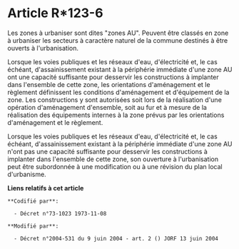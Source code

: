 # Article R*123-6

Les zones à urbaniser sont dites "zones AU". Peuvent être classés en zone à urbaniser les secteurs à caractère naturel de la
commune destinés à être ouverts à l'urbanisation.

Lorsque les voies publiques et les réseaux d'eau, d'électricité et, le cas échéant, d'assainissement existant à la périphérie
immédiate d'une zone AU ont une capacité suffisante pour desservir les constructions à implanter dans l'ensemble de cette
zone, les orientations d'aménagement et le règlement définissent les conditions d'aménagement et d'équipement de la zone. Les
constructions y sont autorisées soit lors de la réalisation d'une opération d'aménagement d'ensemble, soit au fur et à mesure
de la réalisation des équipements internes à la zone prévus par les orientations d'aménagement et le règlement.

Lorsque les voies publiques et les réseaux d'eau, d'électricité et, le cas échéant, d'assainissement existant à la périphérie
immédiate d'une zone AU n'ont pas une capacité suffisante pour desservir les constructions à implanter dans l'ensemble de
cette zone, son ouverture à l'urbanisation peut être subordonnée à une modification ou à une révision du plan local
d'urbanisme.

**Liens relatifs à cet article**

	**Codifié par**:

	  - Décret n°73-1023 1973-11-08

	**Modifié par**:

	  - Décret n°2004-531 du 9 juin 2004 - art. 2 () JORF 13 juin 2004
